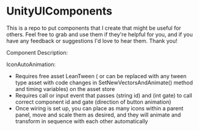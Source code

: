 # UnityUIComponents

This is a repo to put components that I create that might be useful for others.  Feel free to grab and use them if they're helpful for you, and if you have any feedback or suggestions I'd love to hear them.  Thank you!

Component Description:

IconAutoAnimation: 
 -  Requires free asset LeanTween ( or can be replaced with any tween type asset with code changes in SetNewVectorsAndAnimate() method and timing variables) on the asset store
 -  Requires call or input event that passes (string id) and (int gate) to call correct component id and gate (direction of button animation)
 -  Once wiring is set up, you can place as many icons within a parent panel, move and scale them as desired, and they will animate and transform in sequence with each other automatically 
